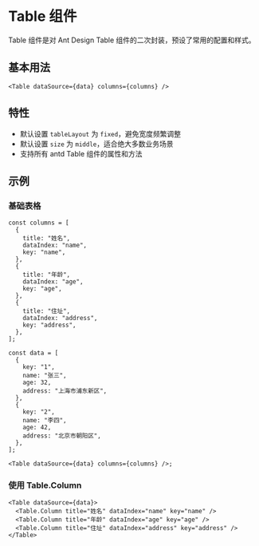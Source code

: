 # Table 组件

Table 组件是对 Ant Design Table 组件的二次封装，预设了常用的配置和样式。

## 基本用法

```tsx
<Table dataSource={data} columns={columns} />
```

## 特性

- 默认设置 `tableLayout` 为 `fixed`，避免宽度频繁调整
- 默认设置 `size` 为 `middle`，适合绝大多数业务场景
- 支持所有 antd Table 组件的属性和方法

## 示例

### 基础表格

```tsx
const columns = [
  {
    title: "姓名",
    dataIndex: "name",
    key: "name",
  },
  {
    title: "年龄",
    dataIndex: "age",
    key: "age",
  },
  {
    title: "住址",
    dataIndex: "address",
    key: "address",
  },
];

const data = [
  {
    key: "1",
    name: "张三",
    age: 32,
    address: "上海市浦东新区",
  },
  {
    key: "2",
    name: "李四",
    age: 42,
    address: "北京市朝阳区",
  },
];

<Table dataSource={data} columns={columns} />;
```

### 使用 Table.Column

```tsx
<Table dataSource={data}>
  <Table.Column title="姓名" dataIndex="name" key="name" />
  <Table.Column title="年龄" dataIndex="age" key="age" />
  <Table.Column title="住址" dataIndex="address" key="address" />
</Table>
```
